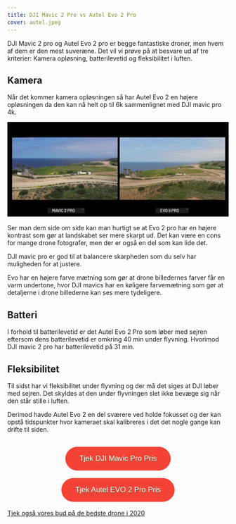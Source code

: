 ```yaml
---
title: DJI Mavic 2 Pro vs Autel Evo 2 Pro
cover: autel.jpeg
---
```


DJI Mavic 2 pro og Autel Evo 2 pro er begge fantastiske droner, men hvem af dem er den mest suveræne. Det vil vi prøve på at besvare ud af tre kriterier: Kamera opløsning, batterilevetid og fleksibilitet i luften.

## Kamera

Når det kommer kamera opløsningen så har Autel Evo 2 en højere opløsningen da den kan nå helt op til 6k sammenlignet med DJI mavic pro 4k.

![kamera opløsning](./kamera.png)

Ser man dem side om side kan man hurtigt se at Evo 2 pro har en højere kontrast som gør at landskabet ser mere skarpt ud. Det kan være en cons for mange drone fotografer, men der er også en del som kan lide det.

DJI mavic pro er god til at balancere skarpheden som du selv har muligheden for at justere.

Evo har en højere farve mætning som gør at drone billedernes farver får en varm undertone, hvor DJI mavics har en køligere farvemætning som gør at detaljerne i drone billederne kan ses mere tydeligere.

## Batteri

I forhold til batterilevetid er det Autel Evo 2 Pro som løber med sejren eftersom dens batterilevetid er omkring 40 min under flyvning. Hvorimod DJI mavic 2 pro har batterilevetid på 31 min.

## Fleksibilitet

Til sidst har vi fleksibilitet under flyvning og der må det siges at DJI løber med sejren. Det skyldes at den under flyvningen slet ikke bevæge sig når den står stille i luften.

Derimod havde Autel Evo 2 en del sværere ved holde fokusset og der kan opstå tidspunkter hvor kameraet skal kalibreres i det det nogle gange kan drifte til siden.

<br>

<div style="text-align: center"> 
<a href="https://www.partner-ads.com/dk/klikbanner.php?partnerid=29353&bannerid=77671&htmlurl=https://www.droneland.dk/da/home/491-dji-mavic-2-pro-startpakke-drone-med-hasselblad-kamera-og-tilbehorspakke-6958265174445.html" target="_blank"  style="background-color:#f44336; 
	border-radius:28px;
	border:1px solid #f44336;
	display:inline-block;
	cursor:pointer;
	color:#ffffff;
	font-family:Arial;
	font-size:17px;
	padding:16px 31px;
	text-decoration:none;
	text-shadow:0px 1px 0px #2f6627;" >Tjek DJI Mavic Pro Pris</a>
</div>

<br>

<div style="text-align: center">
<a href="https://www.partner-ads.com/dk/klikbanner.php?partnerid=29353&bannerid=77671&htmlurl=https://www.droneland.dk/da/home/920-autel-evo-2-pro-6k1-drone-med-fuld-1-sony-sensor-og-6k-kamera-fly-more-bundle-6924991101024.html" target="_blank"  style="background-color:#f44336; 
	border-radius:28px;
	border:1px solid #f44336;
	display:inline-block;
	cursor:pointer;
	color:#ffffff;
	font-family:Arial;
	font-size:17px;
	padding:16px 31px;
	text-decoration:none;
	text-shadow:0px 1px 0px #2f6627;" >Tjek Autel EVO 2 Pro Pris</a>
</div>

<br>
<a href="https://bedstedronetilprisen.dk/bedste-drone-til-prisen" target="_blank">Tjek også vores bud på de bedste drone i 2020</a>
